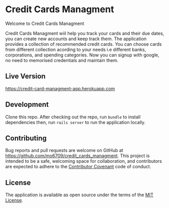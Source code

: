 # Credit Cards Managment

Welcome to Credit Cards Managment  

Credit Cards Managment wiil help you track your cards and their due dates, you can create new accounts and keep track them. The application provides a collection of recommended credit cards. You can choose cards from different collection acording to your needs i.e different banks, corporations, and spending categories. Now you can signup with google, no need to memorised credentials and maintain them. 


## Live Version

 https://credit-card-managment-app.herokuapp.com

## Development

Clone this repo.
After checking out the repo, run `bundle` to install dependencies then, run `rails server` to run the application locally. 


## Contributing

Bug reports and pull requests are welcome on GitHub at https://github.com/mo6709/credit_cards_managment. This project is intended to be a safe, welcoming space for collaboration, and contributors are expected to adhere to the [Contributor Covenant](http://contributor-covenant.org) code of conduct.


## License

The application is available as open source under the terms of the [MIT License](http://opensource.org/licenses/MIT).


